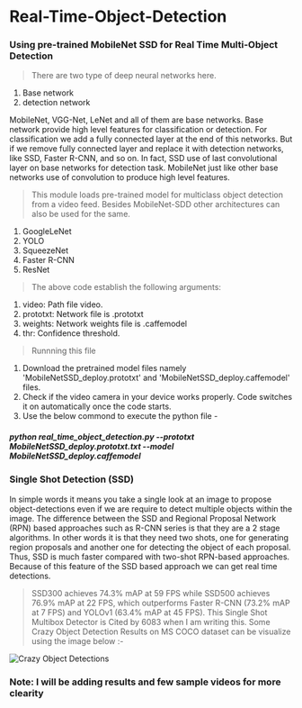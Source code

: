 # Real-Time-Object-Detection
### Using pre-trained MobileNet SSD for Real Time Multi-Object Detection


> There are two type of deep neural networks here. 
  1. Base network 
  2. detection network 

MobileNet, VGG-Net, LeNet and all of them are base networks. Base network provide high level features for classification or detection. For classification we add a fully connected layer at the end of this networks. But if we remove fully connected layer and replace it with detection networks, like SSD, Faster R-CNN, and so on. In fact, SSD use of last convolutional layer on base networks for detection task. MobileNet just like other base networks use of convolution to produce high level features.

> This module loads pre-trained model for multiclass object detection from a video feed. Besides MobileNet-SDD other architectures can also be used for the same.
   1. GoogleLeNet
   2. YOLO
   3. SqueezeNet
   4. Faster R-CNN
   5. ResNet
   
> The above code establish the following arguments:
  1. video: Path file video.
  2. prototxt: Network file is .prototxt
  3. weights: Network weights file is .caffemodel
  4. thr: Confidence threshold.

> Runnning this file
  1. Download the pretrained model files namely 'MobileNetSSD_deploy.prototxt' and 'MobileNetSSD_deploy.caffemodel' files.
  2. Check if the video camera in your device works properly. Code switches it on automatically once the code starts.
  3. Use the below commond to execute the python file -
  
##### python real_time_object_detection.py --prototxt MobileNetSSD_deploy.prototxt.txt --model MobileNetSSD_deploy.caffemodel
 
### Single Shot Detection (SSD)

In simple words it means you take a single look at an image to propose object-detections even if we are require to detect multiple objects within the image. The difference between the SSD and Regional Proposal Network (RPN) based approaches such as R-CNN series is that they are a 2 stage algorithms. In other words it is that they need two shots, one for generating region proposals and another one for detecting the object of each proposal. Thus, SSD is much faster compared with two-shot RPN-based approaches. Because of this feature of the SSD based approach we can get real time detections.

> SSD300 achieves 74.3% mAP at 59 FPS while SSD500 achieves 76.9% mAP at 22 FPS, which outperforms Faster R-CNN (73.2% mAP at 7 FPS) and YOLOv1 (63.4% mAP at 45 FPS). This Single Shot Multibox Detector is Cited by 6083 when I am writing this. Some Crazy Object Detection Results on MS COCO dataset can be visualize using the image below :-

![Crazy Object Detections](https://miro.medium.com/max/1309/1*4BLx59c0GBy1v7hPL3nn2g.png)

### Note: I will be adding results and few sample videos for more clearity


